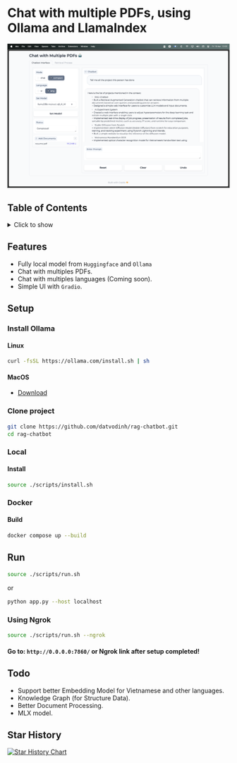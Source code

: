 # Chat with multiple PDFs, using Ollama and LlamaIndex

![alt text](assets/demo.png)

## Table of Contents

<details>

<summary>Click to show</summary>
  
- [`Setup`](#setup)
  - [`Install Ollama`](#install-ollama)
  - [`Local`](#local)
  - [`Docker`](#docker)
- [`Run`](#run)
- [`Todo`](#todo)
- [`Star History`](#star-history)

</details>

## Features

- Fully local model from `Huggingface` and `Ollama`
- Chat with multiples PDFs.
- Chat with multiples languages (Coming soon).
- Simple UI with `Gradio`.

## Setup

### Install Ollama

#### Linux

```bash
curl -fsSL https://ollama.com/install.sh | sh
```

#### MacOS

- [Download](https://ollama.com/)

### Clone project

```bash
git clone https://github.com/datvodinh/rag-chatbot.git
cd rag-chatbot
```

### Local

#### Install

```bash
source ./scripts/install.sh
```

### Docker

#### Build

```bash
docker compose up --build
```

## Run

```bash
source ./scripts/run.sh
```

or

```bash
python app.py --host localhost
```

### Using Ngrok

```bash
source ./scripts/run.sh --ngrok
```

#### Go to: `http://0.0.0.0:7860/` or Ngrok link after setup completed!

## Todo

- Support better Embedding Model for Vietnamese and other languages.
- Knowledge Graph (for Structure Data).
- Better Document Processing.
- MLX model.

## Star History

[![Star History Chart](https://api.star-history.com/svg?repos=datvodinh/rag-chatbot&type=Date)](https://star-history.com/#datvodinh/rag-chatbot&Date)